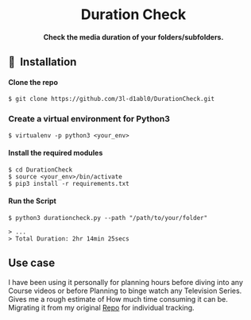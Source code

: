 <h1 align="center">Duration Check</h1>

<div align= "center">
  <h4>Check the media duration of your folders/subfolders.</h4>
</div>

## 🚀&nbsp; Installation

#### Clone the repo
```
$ git clone https://github.com/3l-d1abl0/DurationCheck.git
```
### Create a virtual environment for Python3
```
$ virtualenv -p python3 <your_env>
```
#### Install the required modules
```
$ cd DurationCheck
$ source <your_env>/bin/activate
$ pip3 install -r requirements.txt
```
#### Run the Script
```
$ python3 durationcheck.py --path "/path/to/your/folder"

> ...
> Total Duration: 2hr 14min 25secs

```
## Use case
I have been using it personally for planning hours before diving into any Course videos or before Planning to binge watch any Television Series. Gives me a rough estimate of How much time consuming it can be.
Migrating it from my original [Repo](https://github.com/3l-d1abl0/Utilities/tree/master/DurationCheck) for individual tracking.

